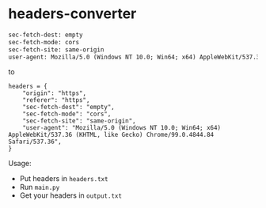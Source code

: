 # headers-converter
```txt
sec-fetch-dest: empty
sec-fetch-mode: cors
sec-fetch-site: same-origin
user-agent: Mozilla/5.0 (Windows NT 10.0; Win64; x64) AppleWebKit/537.36 (KHTML, like Gecko) Chrome/99.0.4844.84 Safari/537.36
```
to
```
headers = {
	"origin": "https",
	"referer": "https",
	"sec-fetch-dest": "empty",
	"sec-fetch-mode": "cors",
	"sec-fetch-site": "same-origin",
	"user-agent": "Mozilla/5.0 (Windows NT 10.0; Win64; x64) AppleWebKit/537.36 (KHTML, like Gecko) Chrome/99.0.4844.84 Safari/537.36",
}
```

Usage:

* Put headers in `headers.txt`
* Run `main.py`
* Get your headers in `output.txt`
